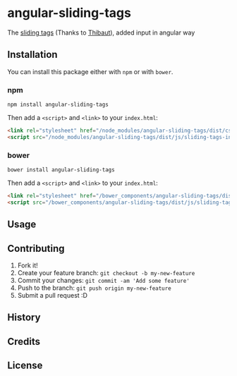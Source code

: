 # angular-sliding-tags

The [sliding tags](https://codepen.io/Thibaut/pen/eCIkr) (Thanks to [Thibaut](https://codepen.io/Thibaut/)), added input in angular way

## Installation

You can install this package either with `npm` or with `bower`.

### npm

```shell
npm install angular-sliding-tags
```

Then add a `<script>` and `<link>` to your `index.html`:

```html
<link rel="stylesheet" href="/node_modules/angular-sliding-tags/dist/css/sliding-tags.css">
<script src="/node_modules/angular-sliding-tags/dist/js/sliding-tags-input.js"></script>
```

### bower

```shell
bower install angular-sliding-tags
```

Then add a `<script>` and `<link>` to your `index.html`:

```html
<link rel="stylesheet" href="/bower_components/angular-sliding-tags/dist/css/sliding-tags.css">
<script src="/bower_components/angular-sliding-tags/dist/js/sliding-tags-input.js"></script>
```

## Usage



## Contributing

1. Fork it!
2. Create your feature branch: `git checkout -b my-new-feature`
3. Commit your changes: `git commit -am 'Add some feature'`
4. Push to the branch: `git push origin my-new-feature`
5. Submit a pull request :D

## History


## Credits


## License
